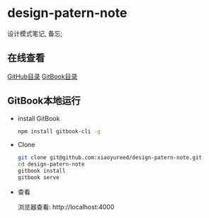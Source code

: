 # design-patern-note

设计模式笔记, 备忘;

## 在线查看

[GitHub目录](https://github.com/xiaoyureed/design-patern-note/blob/master/SUMMARY.md)
[GitBook目录](https://xiaoyureed.gitbooks.io/design-patern-note/content/)

## GitBook本地运行

*   install GitBook

    ```sh
    npm install gitbook-cli -g
    ```

*   Clone

    ```sh
    git clone git@github.com:xiaoyureed/design-patern-note.git
    cd design-patern-note
    gitbook install
    gitbook serve
    ```

*   查看

    浏览器查看: http://localhost:4000
